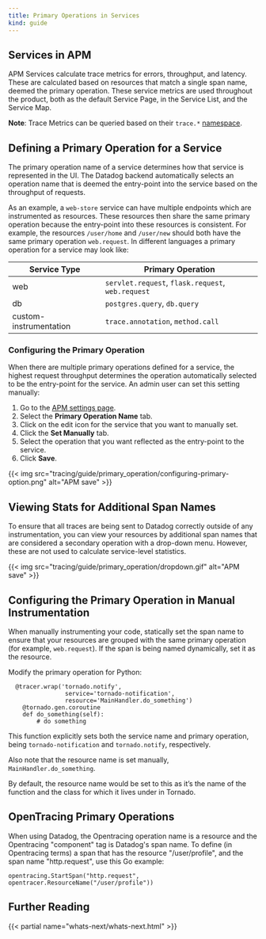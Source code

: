```yaml
---
title: Primary Operations in Services
kind: guide
---
```


## Services in APM

APM Services calculate trace metrics for errors, throughput, and latency. These are calculated based on resources that match a single span name, deemed the primary operation. These service metrics are used throughout the product, both as the default Service Page, in the Service List, and the Service Map.

**Note**: Trace Metrics can be queried based on their `trace.*` [namespace][1].

## Defining a Primary Operation for a Service

The primary operation name of a service determines how that service is represented in the UI. The Datadog backend automatically selects an operation name that is deemed the entry-point into the service based on the throughput of requests.

As an example, a `web-store` service can have multiple endpoints which are instrumented as resources. These resources then share the same primary operation because the entry-point into these resources is consistent. For example, the resources `/user/home` and `/user/new` should both have the same primary operation `web.request`. In different languages a primary operation for a service may look like:

| Service Type           | Primary Operation                                 |
| ---------------------- | ------------------------------------------------- |
| web                    | `servlet.request`, `flask.request`, `web.request` |
| db                     | `postgres.query`, `db.query`                      |
| custom-instrumentation | `trace.annotation`, `method.call`                 |

### Configuring the Primary Operation

When there are multiple primary operations defined for a service, the highest request throughput determines the operation automatically selected to be the entry-point for the service. An admin user can set this setting manually:

1. Go to the [APM settings page][2].
2. Select the **Primary Operation Name** tab.
3. Click on the edit icon for the service that you want to manually set.
4. Click the **Set Manually** tab.
5. Select the operation that you want reflected as the entry-point to the service.
6. Click **Save**.

{{< img src="tracing/guide/primary_operation/configuring-primary-option.png" alt="APM save"  >}}

## Viewing Stats for Additional Span Names

To ensure that all traces are being sent to Datadog correctly outside of any instrumentation, you can view your resources by additional span names that are considered a secondary operation with a drop-down menu. However, these are not used to calculate service-level statistics.

{{< img src="tracing/guide/primary_operation/dropdown.gif" alt="APM save"  >}}

## Configuring the Primary Operation in Manual Instrumentation

When manually instrumenting your code, statically set the span name to ensure that your resources are grouped with the same primary operation (for example, `web.request`). If the span is being named dynamically, set it as the resource.

Modify the primary operation for Python:

```
  @tracer.wrap('tornado.notify',
                service='tornado-notification',
                resource='MainHandler.do_something')
    @tornado.gen.coroutine
    def do_something(self):
        # do something
```

This function explicitly sets both the service name and primary operation, being `tornado-notification` and `tornado.notify`, respectively.

Also note that the resource name is set manually, `MainHandler.do_something`.

By default, the resource name would be set to this as it’s the name of the function and the class for which it lives under in Tornado.

## OpenTracing Primary Operations

When using Datadog, the Opentracing operation name is a resource and the Opentracing "component" tag is Datadog's span name. To define (in Opentracing terms) a span that has the resource "/user/profile", and the span name "http.request", use this Go example:

```
opentracing.StartSpan("http.request", opentracer.ResourceName("/user/profile"))
```

## Further Reading

{{< partial name="whats-next/whats-next.html" >}}

[1]: /tracing/getting_further/metrics_namespace
[2]: https://app.datadoghq.com/apm/settings
